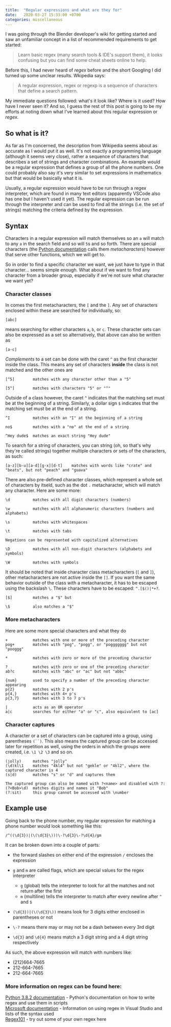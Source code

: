 ```yaml
---
title:  "Regular expressions and what are they for"
date:   2020-03-27 15:33:00 +0700
categories: miscellaneous
---
```

I was going through the Blender developer's wiki for getting started and saw an unfamiliar concept in a list of recommended requirements to get started:

> Learn basic regex (many search tools & IDE's support them), it looks confusing but you can find some cheat sheets online to help.

Before this, I had never heard of _regex_ before and the short Googling I did turned up some unclear results. Wkipedia says:

> A regular expression, regex or regexp is a sequence of characters that define a search pattern.

My immediate questions followed: what's it look like? Where is it used? How have I never seen it? And so, I guess the rest of this post is going to be my efforts at noting down what I've learned about this regular expression or _regex_.

## So what is it?

As far as I'm concerned, the description from Wikipedia seems about as accurate as I would put it as well. It's not exactly a programming language (although it seems very close), rather a sequence of characters that describes a set of strings and character combinations.  An example would be a regular expression that defines a group of all the phone numbers. One could probably also say it's very similar to set expressions in mathematics but that would be basically what it is.

Usually, a regular expression would have to be run through a regex interpreter, which are found in many text editors (apparently VSCode also has one but I haven't used it yet). The regular expression can be run through the interpreter and can be used to find all the strings (i.e. the set of strings) matching the criteria defined by the expression.

## Syntax

Characters in a regular expression will match themselves so an `a` will match to any `a` in the search field and so will `5`s and so forth. There are special characters (the [Python documentation](https://docs.python.org/3/howto/regex.html) calls them _metacharacters_) however that serve other functions, which we will get to.

So in order to find a specific character we want, we just have to type in that character... seems simple enough. What about if we want to find any character from a broader group, especially if we're not sure what character we want yet?

### Character classes

In comes the first metacharacters, the `[` and the `]`. Any set of characters enclosed within these are searched for individually, so:

```
[abc]
```

means searching for either characters `a`, `b`, or `c`. These character sets can also be expressed as a set so alternatively, that above can also be written as

```
[a-c]
```

_Complements_ to a set can be done with the caret `^` as the first character inside the class. This means any set of characters __inside__ the class is not matched and the other ones are

```
[^5]        matches with any character other than a "5"

[5^]        matches with characters "5" or "^"
```

Outside of a class however, the caret `^` indicates that the matching set must be at the beginning of a string. Similarly, a dollar sign `$` indicates that the matching set must be at the end of a string.

```
^I          matches with an "I" at the beginning of a string

no$         matches with a "no" at the end of a string

^Hey dude$  matches an exact string "Hey dude"
```

To search for a string of characters, you can string (oh, so that's why they're called strings) together multiple characters or sets of the characters, as such:

```
[a-z][b-u][a-d][g-x][d-t]    matches with words like "crate" and "beats", but not "peach" and "guava"
```

There are also pre-defined character classes, which represent a whole set of characters by itseld, such as the dot `.` metacharacter, which will match any character. Here are some more:

```
\d          matches with all digit characters (numbers)

\w          matches with all alphanumeric characters (numbers and alphabets)

\s          matches with whitespaces

\t          matches with tabs

Negations can be represented with capitalized alternatives

\D          matches with all non-digit characters (alphabets and symbols)

\W          matches with symbols
```

It should be noted that inside character class metacharacters (`[` and `]`), other metacharacters are not active inside the `[]`. If you want the same behavior outside of the class with a metacharacter, it has to be escaped using the backslash `\`. These characters have to be escaped: `^.[$()|*+?`.

```
[$]         matches a "$" but

\$          also matches a "$"
```

### More metacharacters

Here are some more special characters and what they do

```
+           matches with one or more of the preceding character
pog+        matches with "pog", "pogg", or "poggggggg" but not "pooggg"

*           matches with zero or more of the preceding character

?           matches with zero or one of the preceding character
ab?c        matches with "abc" or "ac" but not "abbc"

{num}       used to specify a number of the preceding character appearing
p{2}        matches with 2 p's
p{4,}       matches with 4+ p's
p{3,7}      matches with 3 to 7 p's

|           acts as an OR operator
a|c         searches for either "a" or "c", also equivalent to [ac]
```

### Character captures

A character or a set of characters can be captured into a group, using parentheses `(``)`. This also means the captured group can be accessed later for repetition as well, using the orders in which the groups were created, i.e. `\1 \2 \3` and so on.

```
(jolly)     matches "jolly"
(\d)kl\1    matches "4kl4" but not "gekle" or "4kl2", where the captured character is 4
(s|d)       matches "s" or "d" and captures them

The captured group can also be named with ?<name> and disabled with ?:
(?<Bob>\d)  matches digits and names it "Bob"
(?:sit)     this group cannot be accessed with \number
```

## Example use

Going back to the phone number, my regular expression for matching a phone number would look something like this:

```
/^((\d{3})|(\(\d{3}\)))\-?\d{3}\-?\d{4}/gm
```

It can be broken down into a couple of parts:

* the forward slashes on either end of the expression `/` encloses the expression
* `g` and `m` are called flags, which are special values for the regex interpreter

    * `g` (global) tells the interpreter to look for all the matches and not return after the first
    * `m` (multiline) tells the interpreter to match after every newline after `^` and `$`

* `(\d{3})|(\(\d{3}\))` means look for 3 digits either enclosed in parentheses or not
* `\-?` means there may or may not be a dash between every 3rd digit
* `\d{3}` and `\d{4}` means match a 3 digit string and a 4 digit string respectively

As such, the above expression will match with numbers like:

* (212)664-7665
* 212-664-7665
* 212-664-7665

### More information on regex can be found here:

[Python 3.8.2 documentation](https://docs.python.org/3/howto/regex.html) - Python's documentation on how to write regex and use them in scripts  
[Microsoft documentation](https://docs.microsoft.com/en-us/visualstudio/ide/using-regular-expressions-in-visual-studio?view=vs-2019) - Information on using regex in Visual Studio and lists of the syntax used  
[Regex101](https://regex101.com/) - try out some of your own regex here  
